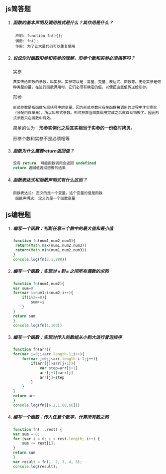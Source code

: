 ## js简答题

1. ##### 函数的基本声明及调用格式是什么？其作用是什么？

   ```
    声明: function fn(){};
    调用: fn();
    作用: 为了让大量代码可以重复使用
   ```

2. ##### 说说你对函数形参和实参的理解，形参个数和实参必须相等吗？

   实参

   ```
   真实传给函数的参数，叫实参。实参可以是：常量、变量、表达式、函数等。无论实参是何种类型的量，在进行函数调用时，它们必须有确定的值，以便把这些值传送给形参。
   ```

   形参

   ```
   形式参数是指函数名后括号中的变量。因为形式参数只有在函数被调用的过程中才实例化（分配内存单元），所以叫形式参数。形式参数当函数调用完成之后就自动销毁了。因此形式参数只在函数中有效。
   ```

   简单的认为：**形参实例化之后其实相当于实参的一份临时拷贝。**

   形参个数和实参不是必须相等

3. ##### 函数为什么需要return返回值？

   ```js
   没有 return  可能函数调用会返回 undefined
   return 返回值返回想要的结果
   ```

4. ##### 函数表达式和函数声明式有什么区别？

   ```
   函数表达式: 定义的是一个变量，这个变量的值是函数
    函数声明式: 定义的是一个函数变量
   ```

## js编程题

1. ##### 编写一个函数：判断任意三个数中的最大值和最小值

   ```js
   function fn(num1,num2,num3){
    return(Math.max(num1,num2,num3))
    return(Math.min(num1,num2,num3))
   }
   console.log(fn(2,1,888))
   ```

2. ##### 编写一个函数：实现对 `n` 到 `m` 之间所有偶数的求和

   ```js
   function fn(num1,num2){
   var sum=0
   for(var i=num1;i<num2;i++){
       if(i%2==0){
           sum+=i
       }
   }
   return sum
   }
   console.log(fn(1,100))
   ```

3. ##### 编写一个函数：实现对传入的数组从小到大进行冒泡排序

   ```js
   function fn(arr){
   for(var i=0;i<arr.length-1;i++){
       for(var j=0;j<arr.length-i-1;j++){
           if(arr[j]>arr[j+1]){
               var step=arr[j+1]
               arr[j+1]=arr[j]
               arr[j]=step
           }
       }   
   }
   return arr
   }
   console.log(fn([6,2,1,88,66]))
   ```

4. ##### 编写一个函数：传入任意个数字，计算所有数之和

   ```js
   function fn(...rest) {
   var sum = 0;
   for (var i = 0; i < rest.length; i++) {
       sum += rest[i];
   }
   return sum
   }
   var result = fn(1, 2, 3, 4, 5);
   console.log(result);
   ```